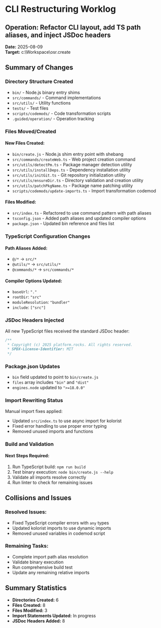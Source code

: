 # CLI Restructuring Worklog

## Operation: Refactor CLI layout, add TS path aliases, and inject JSDoc headers
**Date:** 2025-08-09  
**Target:** c:\Workspace\osr.create

## Summary of Changes

### Directory Structure Created
- `bin/` - Node.js binary entry shims
- `src/commands/` - Command implementations  
- `src/utils/` - Utility functions
- `tests/` - Test files
- `scripts/codemods/` - Code transformation scripts
- `.guided/operation/` - Operation tracking

### Files Moved/Created

#### New Files Created:
- `bin/create.js` - Node.js shim entry point with shebang
- `src/commands/createWeb.ts` - Web project creation command
- `src/utils/detectPm.ts` - Package manager detection utility
- `src/utils/installDeps.ts` - Dependency installation utility  
- `src/utils/initGit.ts` - Git repository initialization utility
- `src/utils/ensureDir.ts` - Directory validation and creation utility
- `src/utils/patchPkgName.ts` - Package name patching utility
- `scripts/codemods/update-imports.ts` - Import transformation codemod

#### Files Modified:
- `src/index.ts` - Refactored to use command pattern with path aliases
- `tsconfig.json` - Added path aliases and updated compiler options
- `package.json` - Updated bin reference and files list

### TypeScript Configuration Changes

#### Path Aliases Added:
- `@/*` → `src/*`
- `@utils/*` → `src/utils/*` 
- `@commands/*` → `src/commands/*`

#### Compiler Options Updated:
- `baseUrl`: `"."`
- `rootDir`: `"src"`
- `moduleResolution`: `"bundler"`
- `include`: `["src"]`

### JSDoc Headers Injected

All new TypeScript files received the standard JSDoc header:
```javascript
/**
 * Copyright (c) 2025 platform.rocks. All rights reserved.
 * SPDX-License-Identifier: MIT
 */
```

### Package.json Updates
- `bin` field updated to point to `bin/create.js`
- `files` array includes `"bin"` and `"dist"`
- `engines.node` updated to `">=18.0.0"`

### Import Rewriting Status

Manual import fixes applied:
- Updated `src/index.ts` to use async import for kolorist
- Fixed error handling to use proper error typing
- Removed unused imports and functions

### Build and Validation

#### Next Steps Required:
1. Run TypeScript build: `npm run build`
2. Test binary execution: `node bin/create.js --help`  
3. Validate all imports resolve correctly
4. Run linter to check for remaining issues

## Collisions and Issues

### Resolved Issues:
- Fixed TypeScript compiler errors with `any` types
- Updated kolorist imports to use dynamic imports
- Removed unused variables in codemod script

### Remaining Tasks:
- Complete import path alias resolution
- Validate binary execution
- Run comprehensive build test
- Update any remaining relative imports

## Summary Statistics
- **Directories Created:** 6
- **Files Created:** 8  
- **Files Modified:** 3
- **Import Statements Updated:** In progress
- **JSDoc Headers Added:** 8
